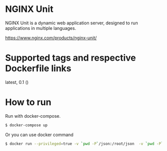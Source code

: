 # NGINX Unit

NGINX Unit is a dynamic web application server, designed to run applications in multiple languages.

https://www.nginx.com/products/nginx-unit/

# Supported tags and respective Dockerfile links
latest, 0.1 ([](docker/Dockerfile))

# How to run

Run with docker-compose.

```bash
$ docker-compose up
```

Or you can use docker command

```bash
$ docker run --privileged=true -v `pwd -P`/json:/root/json  -v `pwd -P`/root:/www/root -v `pwd -P`/run:/var/run:rw -p 8200:8200 -p 8300:8300  -ti ubuntu:yousan
```
